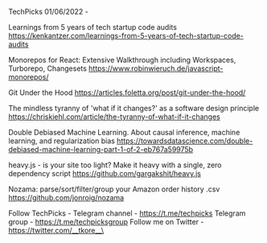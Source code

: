 TechPicks 01/06/2022 -

Learnings from 5 years of tech startup code audits
https://kenkantzer.com/learnings-from-5-years-of-tech-startup-code-audits

Monorepos for React: Extensive Walkthrough including Workspaces, Turborepo, Changesets
https://www.robinwieruch.de/javascript-monorepos/

Git Under the Hood
https://articles.foletta.org/post/git-under-the-hood/

The mindless tyranny of 'what if it changes?' as a software design principle
https://chriskiehl.com/article/the-tyranny-of-what-if-it-changes

Double Debiased Machine Learning. About causal inference, machine learning, and regularization bias
https://towardsdatascience.com/double-debiased-machine-learning-part-1-of-2-eb767a59975b

heavy.js - is your site too light? Make it heavy with a single, zero dependency script
https://github.com/gargakshit/heavy.js

Nozama: parse/sort/filter/group your Amazon order history .csv
https://github.com/jonroig/nozama

Follow TechPicks -
Telegram channel - https://t.me/techpicks
Telegram group - https://t.me/techpicksgroup
Follow me on Twitter - https://twitter.com/__tkore__\